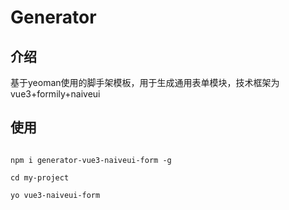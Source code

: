 # Generator

## 介绍

基于yeoman使用的脚手架模板，用于生成通用表单模块，技术框架为vue3+formily+naiveui

## 使用

```dash

npm i generator-vue3-naiveui-form -g

cd my-project

yo vue3-naiveui-form

```
